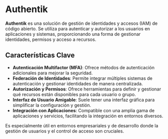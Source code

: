 # Authentik

**Authentik** es una solución de gestión de identidades y accesos (IAM) de código abierto. Se utiliza para autenticar y autorizar a los usuarios en aplicaciones y sistemas, proporcionando una forma de gestionar identidades, permisos y acceso a recursos.

## Características Clave

- **Autenticación Multifactor (MFA)**: Ofrece métodos de autenticación adicionales para mejorar la seguridad.
- **Federación de Identidades**: Permite integrar múltiples sistemas de autenticación y gestionar identidades de manera centralizada.
- **Autorización y Permisos**: Ofrece herramientas para definir y gestionar qué recursos están disponibles para cada usuario o grupo.
- **Interfaz de Usuario Amigable**: Suele tener una interfaz gráfica para simplificar la configuración y gestión.
- **Integración con Aplicaciones**: Compatible con una amplia gama de aplicaciones y servicios, facilitando la integración en entornos diversos.

Es especialmente útil en entornos empresariales y de desarrollo donde la gestión de usuarios y el control de acceso son cruciales.
